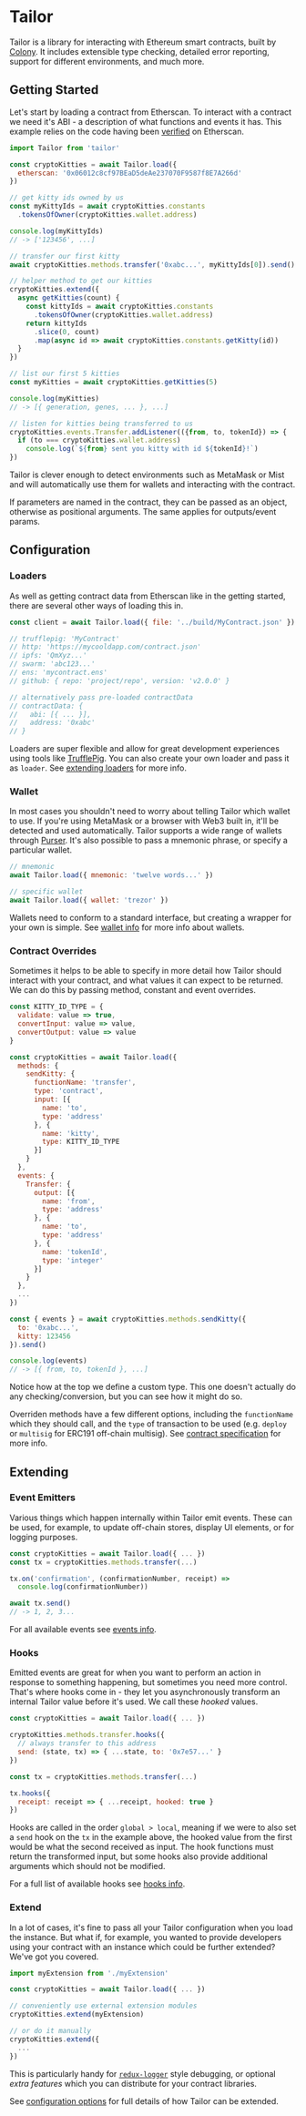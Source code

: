 # Tailor

Tailor is a library for interacting with Ethereum smart contracts, built by [Colony](https://colony.io/). It includes extensible type checking, detailed error reporting, support for different environments, and much more.

## Getting Started

Let's start by loading a contract from Etherscan. To interact with a contract we need it's ABI - a description of what functions and events it has. This example relies on the code having been [verified](https://etherscan.io/verifyContract) on Etherscan.

```js
import Tailor from 'tailor'

const cryptoKitties = await Tailor.load({
  etherscan: '0x06012c8cf97BEaD5deAe237070F9587f8E7A266d'
})

// get kitty ids owned by us
const myKittyIds = await cryptoKitties.constants
  .tokensOfOwner(cryptoKitties.wallet.address)

console.log(myKittyIds)
// -> ['123456', ...]

// transfer our first kitty
await cryptoKitties.methods.transfer('0xabc...', myKittyIds[0]).send()

// helper method to get our kitties
cryptoKitties.extend({
  async getKitties(count) {
    const kittyIds = await cryptoKitties.constants
      .tokensOfOwner(cryptoKitties.wallet.address)
    return kittyIds
      .slice(0, count)
      .map(async id => await cryptoKitties.constants.getKitty(id))
  }
})

// list our first 5 kitties
const myKitties = await cryptoKitties.getKitties(5)

console.log(myKitties)
// -> [{ generation, genes, ... }, ...]

// listen for kitties being transferred to us
cryptoKitties.events.Transfer.addListener(({from, to, tokenId}) => {
  if (to === cryptoKitties.wallet.address)
    console.log(`${from} sent you kitty with id ${tokenId}!`)
})
```

Tailor is clever enough to detect environments such as MetaMask or Mist and will automatically use them for wallets and interacting with the contract.

If parameters are named in the contract, they can be passed as an object, otherwise as positional arguments. The same applies for outputs/event params.

## Configuration

### Loaders

As well as getting contract data from Etherscan like in the getting started, there are several other ways of loading this in.

```js
const client = await Tailor.load({ file: '../build/MyContract.json' })

// trufflepig: 'MyContract'
// http: 'https://mycooldapp.com/contract.json'
// ipfs: 'QmXyz...'
// swarm: 'abc123...'
// ens: 'mycontract.ens'
// github: { repo: 'project/repo', version: 'v2.0.0' }

// alternatively pass pre-loaded contractData
// contractData: {
//   abi: [{ ... }],
//   address: '0xabc'
// }
```

Loaders are super flexible and allow for great development experiences using tools like [TrufflePig](https://github.com/JoinColony/trufflepig). You can also create your own loader and pass it as `loader`. See [extending loaders](todo) for more info.

### Wallet

In most cases you shouldn't need to worry about telling Tailor which wallet to use. If you're using MetaMask or a browser with Web3 built in, it'll be detected and used automatically. Tailor supports a wide range of wallets through [Purser](todo). It's also possible to pass a mnemonic phrase, or specify a particular wallet.

```js
// mnemonic
await Tailor.load({ mnemonic: 'twelve words...' })

// specific wallet
await Tailor.load({ wallet: 'trezor' })
```

Wallets need to conform to a standard interface, but creating a wrapper for your own is simple. See [wallet info](todo) for more info about wallets.

### Contract Overrides

Sometimes it helps to be able to specify in more detail how Tailor should interact with your contract, and what values it can expect to be returned. We can do this by passing method, constant and event overrides.

```js
const KITTY_ID_TYPE = {
  validate: value => true,
  convertInput: value => value,
  convertOutput: value => value
}

const cryptoKitties = await Tailor.load({
  methods: {
    sendKitty: {
      functionName: 'transfer',
      type: 'contract',
      input: [{
        name: 'to',
        type: 'address'
      }, {
        name: 'kitty',
        type: KITTY_ID_TYPE
      }]
    }
  },
  events: {
    Transfer: {
      output: [{
        name: 'from',
        type: 'address'
      }, {
        name: 'to',
        type: 'address'
      }, {
        name: 'tokenId',
        type: 'integer'
      }]
    }
  },
  ...
})

const { events } = await cryptoKitties.methods.sendKitty({
  to: '0xabc...',
  kitty: 123456
}).send()

console.log(events)
// -> [{ from, to, tokenId }, ...]
```

Notice how at the top we define a custom type. This one doesn't actually do any checking/conversion, but you can see how it might do so.

Overriden methods have a few different options, including the `functionName` which they should call, and the `type` of transaction to be used (e.g. `deploy` or `multisig` for ERC191 off-chain multisig). See [contract specification](todo) for more info.

## Extending

### Event Emitters

Various things which happen internally within Tailor emit events. These can be used, for example, to update off-chain stores, display UI elements, or for logging purposes.

```js
const cryptoKitties = await Tailor.load({ ... })
const tx = cryptoKitties.methods.transfer(...)

tx.on('confirmation', (confirmationNumber, receipt) =>
  console.log(confirmationNumber))

await tx.send()
// -> 1, 2, 3...
```

For all available events see [events info](todo).

### Hooks

Emitted events are great for when you want to perform an action in response to something happening, but sometimes you need more control. That's where hooks come in - they let you asynchronously transform an internal Tailor value before it's used. We call these _hooked_ values.

```js
const cryptoKitties = await Tailor.load({ ... })

cryptoKitties.methods.transfer.hooks({
  // always transfer to this address
  send: (state, tx) => { ...state, to: '0x7e57...' }
})

const tx = cryptoKitties.methods.transfer(...)

tx.hooks({
  receipt: receipt => { ...receipt, hooked: true }
})
```

Hooks are called in the order `global > local`, meaning if we were to also set a `send` hook on the `tx` in the example above, the hooked value from the first would be what the second received as input. The hook functions must return the transformed input, but some hooks also provide additional arguments which should not be modified.

For a full list of available hooks see [hooks info](todo).

### Extend

In a lot of cases, it's fine to pass all your Tailor configuration when you load the instance. But what if, for example, you wanted to provide developers using your contract with an instance which could be further extended? We've got you covered.

```js
import myExtension from './myExtension'

const cryptoKitties = await Tailor.load({ ... })

// conveniently use external extension modules
cryptoKitties.extend(myExtension)

// or do it manually
cryptoKitties.extend({
  ...
})
```

This is particularly handy for [`redux-logger`](https://github.com/evgenyrodionov/redux-logger#readme) style debugging, or optional _extra features_ which you can distribute for your contract libraries.

See [configuration options](todo) for full details of how Tailor can be extended.
